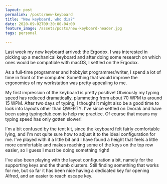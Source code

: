 ```yaml
---
layout: post
permalink: /posts/new-keyboard
title: "New keyboard, who dis?"
date: 2020-09-02T09:30:00-04:00
feature_image: /assets/posts/new-keyboard-header.jpg
tags: personal

---
```


Last week my new keyboard arrived: the Ergodox. I was interested in picking up a mechanical keyboard and after doing some research on which ones would be compatible with macOS, I settled on the Ergodox.

As a full-time programmer and hobbyist programmer/writer, I spend a lot of time in front of the computer. Something that would improve the ergonomics of my workstation was pretty appealing to me.

My first impression of the keyboard is pretty positive! Obviously my typing speed has reduced dramatically, plummeting from about 70 WPM to around 15 WPM. After two days of typing, I thought it might also be a good time to look into layouts other than QWERTY. I've since settled on Dvorak and have been using typingclub.com to help me practice. Of course that means my typing speed has only gotten slower!

I'm a bit confused by the tent kit, since the keyboard felt fairly comfortable lying, and I'm not quite sure how to adjust it to the ideal configuration for me. I've played with it a little bit and I have found a height that feels a little more comfortable and makes reaching some of the keys on the top row easier, so I guess I must be doing something right!

I've also been playing with the layout configuration a bit, namely for the supporting keys and the thumb clusters. Still finding something that works for me, but so far it has been nice having a dedicated key for opening Alfred, and an easier to reach escape key.
